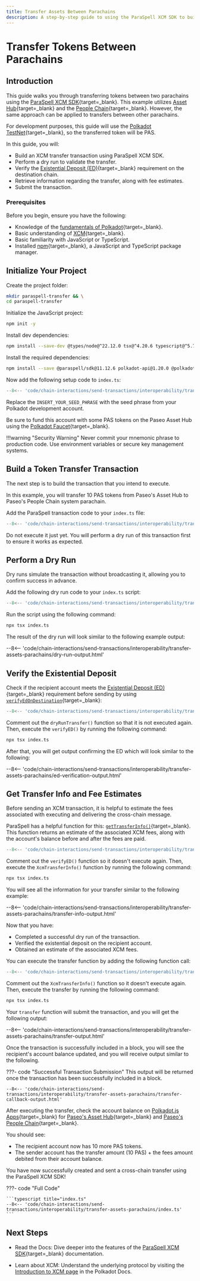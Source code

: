 ```yaml
---
title: Transfer Assets Between Parachains
description: A step-by-step guide to using the ParaSpell XCM SDK to build, verify, and execute a transfer from one Parachain to another.
---
```


# Transfer Tokens Between Parachains

## Introduction

This guide walks you through transferring tokens between two parachains using the [ParaSpell XCM SDK](/reference/tools/paraspell/){target=\_blank}. This example utilizes [Asset Hub](/polkadot-protocol/architecture/system-chains/asset-hub/){target=\_blank} and the [People Chain](/polkadot-protocol/architecture/system-chains/people/){target=\_blank}. However, the same approach can be applied to transfers between other parachains.

For development purposes, this guide will use the [Polkadot TestNet](/develop/networks/#paseo){target=\_blank}, so the transferred token will be PAS.

In this guide, you will:

- Build an XCM transfer transaction using ParaSpell XCM SDK.
- Perform a dry run to validate the transfer.
- Verify the [Existential Deposit (ED)](/reference/glossary/#existential-deposit){target=\_blank} requirement on the destination chain.
- Retrieve information regarding the transfer, along with fee estimates.
- Submit the transaction.

### Prerequisites

Before you begin, ensure you have the following:

- Knowledge of the [fundamentals of Polkadot](/parachains/get-started/){target=\_blank}.
- Basic understanding of [XCM](/parachains/interoperability/get-started/){target=\_blank}.
- Basic familiarity with JavaScript or TypeScript.
- Installed [npm](https://docs.npmjs.com/downloading-and-installing-node-js-and-npm){target=\_blank}, a JavaScript and TypeScript package manager.

## Initialize Your Project

Create the project folder:

```bash
mkdir paraspell-transfer && \
cd paraspell-transfer
```

Initialize the JavaScript project:

```bash
npm init -y
```

Install dev dependencies:

```bash
npm install --save-dev @types/node@^22.12.0 tsx@^4.20.6 typescript@^5.7.3
```

Install the required dependencies:

```bash
npm install --save @paraspell/sdk@11.12.6 polkadot-api@1.20.0 @polkadot-labs/hdkd-helpers@0.0.26 @polkadot-labs/hdkd@0.0.25
```

Now add the following setup code to `index.ts`:

```ts title="index.ts"
--8<-- 'code/chain-interactions/send-transactions/interoperability/transfer-assets-parachains/index.ts:1:27'
```

Replace the `INSERT_YOUR_SEED_PHRASE` with the seed phrase from your Polkadot development account.

Be sure to fund this account with some PAS tokens on the Paseo Asset Hub using the [Polkadot Faucet](https://faucet.polkadot.io/?parachain=1000){target=_blank}.

!!!warning "Security Warning"
    Never commit your mnemonic phrase to production code. Use environment variables or secure key management systems.

## Build a Token Transfer Transaction

The next step is to build the transaction that you intend to execute.

In this example, you will transfer 10 PAS tokens from Paseo's Asset Hub to Paseo's People Chain system parachain.

Add the ParaSpell transaction code to your `index.ts` file:

```ts title="index.ts"
--8<-- 'code/chain-interactions/send-transactions/interoperability/transfer-assets-parachains/index.ts:29:47'
```

Do not execute it just yet. You will perform a dry run of this transaction first to ensure it works as expected.

## Perform a Dry Run

Dry runs simulate the transaction without broadcasting it, allowing you to confirm success in advance.

Add the following dry run code to your `index.ts` script:

```ts title="index.ts"
--8<-- 'code/chain-interactions/send-transactions/interoperability/transfer-assets-parachains/index.ts:49:70'
```
Run the script using the following command:

```bash
npx tsx index.ts
```

The result of the dry run will look similar to the following example output:

--8<-- 'code/chain-interactions/send-transactions/interoperability/transfer-assets-parachains/dry-run-output.html'

## Verify the Existential Deposit

Check if the recipient account meets the [Existential Deposit (ED)](/polkadot-protocol/glossary/#existential-deposit){target=\_blank} requirement before sending by using [`verifyEdOnDestination`](https://paraspell.github.io/docs/sdk/xcmUtils.html#verify-ed-on-destination){target=\_blank}:

```ts title="index.ts"
--8<-- 'code/chain-interactions/send-transactions/interoperability/transfer-assets-parachains/index.ts:72:88'
```
Comment out the `dryRunTransfer()` function so that it is not executed again. Then, execute the `verifyED()` by running the following command:

```bash
npx tsx index.ts
```

After that, you will get output confirming the ED which will look similar to the following:

--8<-- 'code/chain-interactions/send-transactions/interoperability/transfer-assets-parachains/ed-verification-output.html'

## Get Transfer Info and Fee Estimates

Before sending an XCM transaction, it is helpful to estimate the fees associated with executing and delivering the cross-chain message.

ParaSpell has a helpful function for this: [`getTransferInfo()`](https://paraspell.github.io/docs/sdk/xcmUtils.html#xcm-transfer-info){target=\_blank}. This function returns an estimate of the associated XCM fees, along with the account's balance before and after the fees are paid.

```ts title="index.ts"
--8<-- 'code/chain-interactions/send-transactions/interoperability/transfer-assets-parachains/index.ts:90:106'
```

Comment out the `verifyED()` function so it doesn't execute again. Then, execute the `XcmTransferInfo()` function by running the following command:

```bash
npx tsx index.ts
```

You will see all the information for your transfer similar to the following example:

--8<-- 'code/chain-interactions/send-transactions/interoperability/transfer-assets-parachains/transfer-info-output.html'

Now that you have:

- Completed a successful dry run of the transaction.
- Verified the existential deposit on the recipient account.
- Obtained an estimate of the associated XCM fees.

You can execute the transfer function by adding the following function call:

```typescript title="index.ts"
--8<-- 'code/chain-interactions/send-transactions/interoperability/transfer-assets-parachains/index.ts:108:108'
```

Comment out the `XcmTransferInfo()` function so it doesn't execute again. Then, execute the transfer by running the following command: 

```bash
npx tsx index.ts
```

Your `transfer` function will submit the transaction, and you will get the following output:

--8<-- 'code/chain-interactions/send-transactions/interoperability/transfer-assets-parachains/transfer-output.html'

Once the transaction is successfully included in a block, you will see the recipient's account balance updated, and you will receive output similar to the following.

???- code "Successful Transaction Submission"
    This output will be returned once the transaction has been successfully included in a block.

    --8<-- 'code/chain-interactions/send-transactions/interoperability/transfer-assets-parachains/transfer-callback-output.html'

After executing the transfer, check the account balance on [Polkadot.js Apps](https://polkadot.js.org/apps/?rpc=wss%3A%2F%2Fsys.turboflakes.io%2Fasset-hub-paseo){target=\_blank} for [Paseo's Asset Hub](https://polkadot.js.org/apps/?rpc=wss%3A%2F%2Fsys.turboflakes.io%2Fasset-hub-paseo#/accounts){target=\_blank} and [Paseo's People Chain](https://polkadot.js.org/apps/?rpc=wss%3A%2F%2Fsys.ibp.network%2Fpeople-paseo#/accounts){target=\_blank}.

You should see:

- The recipient account now has 10 more PAS tokens.
- The sender account has the transfer amount (10 PAS) + the fees amount debited from their account balance.

You have now successfully created and sent a cross-chain transfer using the ParaSpell XCM SDK!

???- code "Full Code"

    ```typescript title="index.ts"
    --8<-- 'code/chain-interactions/send-transactions/interoperability/transfer-assets-parachains/index.ts'
    ```

## Next Steps

- Read the Docs: Dive deeper into the features of the [ParaSpell XCM SDK](https://paraspell.github.io/docs/sdk/getting-started.html){target=\_blank} documentation.

- Learn about XCM: Understand the underlying protocol by visiting the [Introduction to XCM page](/parachains/interoperability/get-started/) in the Polkadot Docs.